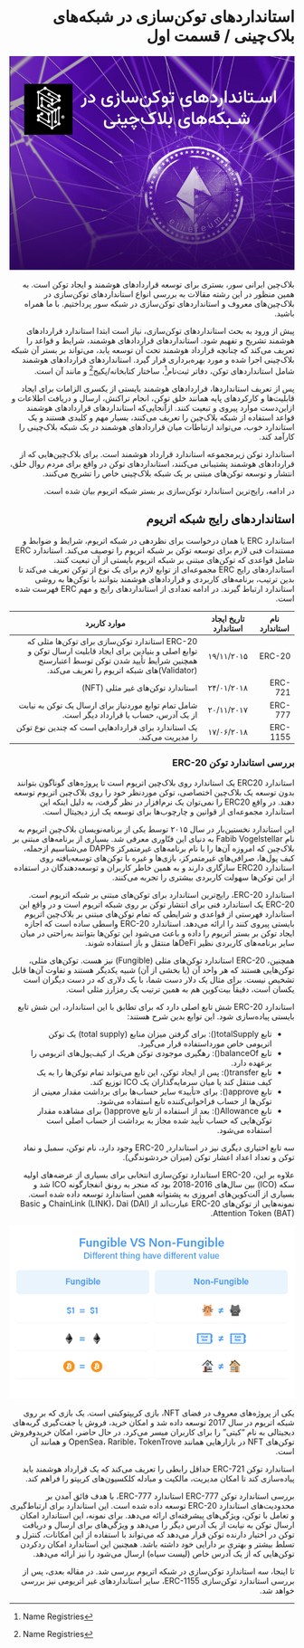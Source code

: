 <div dir="rtl">
  
# استانداردهای توکن‌سازی در شبکه‌های بلاک‌چینی / قسمت اول

![Image](8.jpeg)

بلاک‌چین ایرانی سور، بستری برای توسعه قراردادهای هوشمند و ایجاد توکن است. به همین منظور در این رشته مقالات به بررسی انواع استانداردهای توکن‌سازی در بلاک‌چین‌های معروف و استانداردهای توکن‌سازی در شبکه سور پرداختیم. با ما همراه باشید.

پیش از ورود به بحث استانداردهای توکن‌سازی، نیاز است ابتدا استاندارد قراردادهای هوشمند تشریح و تفهیم شود. استانداردهای قراردادهای هوشمند، شرایط و قواعد را تعریف می‌کند که چنانچه قرارداد هوشمند تحت آن توسعه یابد، می‌تواند بر بستر آن شبکه بلاک‌چینی اجرا شده و مورد بهره‌برداری قرار گیرد. استانداردهای قراردادهای هوشمند شامل استانداردهای توکن، دفاتر ثبت‌نام[^1]، ساختار کتابخانه/پکیج[^1] و مانند آن است.

پس از تعریف استانداردها، قراردادهای هوشمند بایستی از یکسری الزامات برای ایجاد قابلیت‌ها و کارکردهای پایه همانند خلق توکن، انجام تراکنش، ارسال و دریافت اطلاعات و ازاین‌دست موارد پیروی و تبعیت کنند. ازآنجایی‌که استانداردهای قراردادهای هوشمند قواعد استفاده از شبکه بلاک‌چین را تعریف می‌کنند، بسیار مهم و کلیدی هستند و یک استاندارد خوب، می‌تواند ارتباطات میان قراردادهای هوشمند در یک شبکه بلاک‌چینی را کارآمد کند.

استاندارد توکن زیرمجموعه استاندارد قرارداد هوشمند است. برای بلاک‌چین‌هایی که از قراردادهای هوشمند پشتیبانی می‌کنند، استانداردهای توکن در واقع برای مردم روال خلق، انتشار و توسعه توکن‌های مبتنی بر یک شبکه بلاک‌چینی خاص را تشریح می‌کنند.

در ادامه، رایج‌ترین استاندارد توکن‌سازی بر بستر شبکه اتریوم بیان شده است.

## استانداردهای رایج شبکه اتریوم

استاندارد ERC یا همان درخواست برای نظردهی در شبکه اتریوم، شرایط و ضوابط و مستندات فنی لازم برای توسعه توکن بر شبکه اتریوم را توصیف می‌کند. استاندارد ERC شامل قواعدی که توکن‌های مبتنی بر شبکه اتریوم بایستی از آن تبعیت کنند. استانداردهای رایج ERC مجموعه‌ای از توابع لازم برای یک نوع از توکن تعریف می‌کند تا بدین ترتیب، برنامه‌های کاربردی و قراردادهای هوشمند بتوانند با توکن‌ها به روشی استاندارد ارتباط گیرند. در ادامه تعدادی از استانداردهای رایج و مهم ERC فهرست شده است.

نام استاندارد | تاریخ ایجاد استاندارد | موارد کاربرد
--- | :---: | ---
ERC-20 | ۱۹/۱۱/۲۰۱۵ | ERC-20 استاندارد توکن‌سازی برای توکن‌ها مثلی که توابع اصلی و بنیادین برای ایجاد قابلیت ارسال توکن و همچنین شرایط تأیید شدن توکن توسط اعتبارسنج (Validator)های شبکه اتریوم را تعریف می‌کند.
ERC-721 | ۲۴/۰۱/۲۰۱۸ | استاندارد توکن‌های غیر مثلی (NFT)
ERC-777 | ۲۰/۱۱/۲۰۱۷ | شامل تمام توابع موردنیاز برای ارسال یک توکن به نیابت از یک آدرس، حساب یا قرارداد دیگر است.
ERC-1155 | ۱۷/۰۶/۲۰۱۸ | یک استاندارد برای قراردادهایی است که چندین نوع توکن را مدیریت می‌کند.

### بررسی استاندارد توکن ERC-20

استاندارد ERC20 یک استاندارد روی بلاک‌چین اتریوم است تا پروژه‌های گوناگون بتوانند بدون توسعه یک بلاک‌چین اختصاصی، توکن موردنظر خود را روی بلاک‌چین اتریوم توسعه دهند. در واقع ERC20 را نمی‌توان یک نرم‌افزار در نظر گرفت، به دلیل اینکه این استاندارد مجموعه‌ای از قوانین و چارچوب‌ها برای توسعه یک ارز دیجیتال است.

این استاندارد نخستین‌بار در سال ۲۰۱۵ توسط یکی از برنامه‌نویسان بلاک‌چین اتریوم به نام Fabib Vogelstellar به دنیای این فنّاوری معرفی شد. بسیاری از برنامه‌های مبتنی بر بلاک‌چین که امروزه آن‌ها را با نام برنامه‌های غیرمتمرکز DAPPs می‌شناسیم ازجمله، کیف پول‌ها، صرافی‌های غیرمتمرکز، بازی‌ها و غیره با توکن‌های توسعه‌یافته روی استاندارد ERC20 سازگاری دارند و به همین خاطر کاربران و توسعه‌دهندگان در استفاده از این توکن‌ها سهولت کاربردی بیشتری را تجربه می‌کنند.

استاندارد ERC-20، رایج‌ترین استاندارد برای توکن‌های مبتنی بر شبکه اتریوم است. ERC-20 یک استاندارد فنی برای انتشار توکن بر روی شبکه اتریوم است و در واقع این استاندارد فهرستی از قواعدی و شرایطی که تمام توکن‌های مبتنی بر بلاک‌چین اتریوم بایستی پیروی کنند را ارائه می‌دهد. استاندارد ERC-20 واسطی ساده است که اجازه ایجاد توکن بر بستر اتریوم را داده و باعث می‌شود این توکن‌ها بتوانند به‌راحتی در میان سایر برنامه‌های کاربردی نظیر DeFiها منتقل و باز استفاده شوند.

همچنین، ERC-20 استاندارد توکن‌های مثلی (Fungible) نیز هست. توکن‌های مثلی، توکن‌هایی هستند که هر واحد آن (یا بخشی از آن) شبیه یکدیگر هستند و تفاوت آن‌ها قابل تشخیص نیست. برای مثال یک دلار دست شما، با یک دلاری که در دست دیگران است یکسان است، دقیقاً بیت‌کوین هم به همین ترتیب یک رمزارز مثلی است.

استاندارد ERC-20 شش تابع اصلی دارد که برای تطابق با این استاندارد، این شش تابع بایستی پیاده‌سازی شود. این توابع بدین شرح هستند:

- تابع totalSupply(): برای گرفتن میزان منابع (total supply) یک توکن اتریومی خاص مورداستفاده قرار می‌گیرد.
- تابع balanceOf(): رهگیری موجودی توکن هریک از کیف‌پول‌های اتریومی را برعهده دارد.
- تابع transfer(): پس از ایجاد توکن، این تابع می‌تواند تمام توکن‌ها را به یک کیف منتقل کند یا میان سرمایه‌گذاران یک ICO توزیع کند.
- تابع approve(): برای «تأیید» سایر حساب‌ها برای برداشت مقدار معینی از توکن‌ها از حساب فراخوانی‌کننده تابع استفاده می‌شود.
- تابع Allowance(): بعد از استفاده از تابع approve() برای مشاهده مقدار توکن‌هایی که حساب تأیید شده مجاز به برداشت از حساب اصلی است استفاده می‌شود.

سه تابع اختیاری دیگری نیز در استاندارد ٍ ERC-20 وجود دارد، نام توکن، سمبل و نماد توکن و تعداد اعداد اعشار توکن (میزان خردشوندگی).

علاوه بر این، ERC-20 استاندارد توکن‌سازی انتخابی برای بسیاری از عرضه‌های اولیه سکه (ICO) بین سال‌های 2016-2018 بود که منجر به رونق انفجارگونه ICO شد و بسیاری از آلت‌کوین‌های امروزی به پشتوانه همین استاندارد توسعه داده شده است. نمونه‌هایی از توکن‌های ERC-20 عبارت‌اند از ChainLink (LINK)، Dai (DAI) و Basic Attention Token (BAT).

![Image](erc.png)

یکی از پروژه‌های معروف در فضای NFT، بازی کریپتوکیتی است. یک بازی که بر روی شبکه اتریوم در سال 2017 توسعه داده شد و امکان خرید، فروش یا جفت‌گیری گربه‌های دیجیتالی به نام “کیتی” را برای کاربران میسر می‌کرد. در حال حاضر، امکان خریدوفروش توکن‌های NFT در بازارهایی همانند OpenSea، Rarible، TokenTrove و همانند آن است.

استاندارد توکن ERC-721 حداقل رابطی را تعریف می‌کند که یک قرارداد هوشمند باید پیاده‌سازی کند تا امکان مدیریت، مالکیت و مبادله کلکسیون‌های کریپتو را فراهم کند.

بررسی استاندارد توکن ERC-777
استاندارد ERC-777، با هدف فائق آمدن بر محدودیت‌های استاندارد ERC-20 توسعه داده شده است. این استاندارد برای ارتباط‌گیری و تعامل با توکن، ویژگی‌های پیشرفته‌ای ارائه می‌دهد. برای نمونه، این استاندارد امکان ارسال توکن به نیابت از یک آدرس دیگر را می‌دهد و ویژگی‌های برای ارسال و دریافت توکن در اختیار دارنده توکن قرار می‌دهد که می‌تواند با استفاده از این امکانات، کنترل و تسلط بیشتر و بهتری بر دارایی خود داشته باشد. همچنین این استاندارد امکان ردکردن توکن‌هایی که از یک آدرس خاص (لیست سیاه) ارسال می‌شود را نیز ارائه می‌دهد.

تا اینجا، سه استاندارد توکن‌سازی در شبکه اتریوم بررسی شد. در مقاله بعدی، پس از بررسی استاندارد توکن‌سازی ERC-1155، سایر استانداردهای غیر اتریومی نیز بررسی خواهد شد.

[^1]: Name Registries

[^2]: Library/package Formats

</div>
